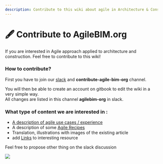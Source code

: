 ```yaml
---
description: Contribute to this wiki about agile in Architecture & Construction
---
```


# 🖋️ Contribute to AgileBIM.org

If you are interested in Agile approach applied to architecture and construction. Feel free to contribute to this wiki!

### How to contribute?

First you have to join our [slack](https://communityinviter.com/apps/agile-bim/agile-bim) and **contribute-agile-bim-org** channel.

You will then be able to create an account on gitbook to edit the wiki in a very simple way.   
All changes are listed in this channel **agilebim-org** in slack.

### What type of content we are interested in : 

* [A description of agile use cases / experience](../en/use-cases/use-cases-templates.md)
* A description of some [Agile Recipes](../en/agile-toolbox/)
* Translation, illustrations with images of the existing article
* add [Links](../ressources/links.md) to interesting resource 

Feel free to propose other thing on the slack discussion

![](../.gitbook/assets/screen-shot-2019-12-20-at-18.52.47.png)

